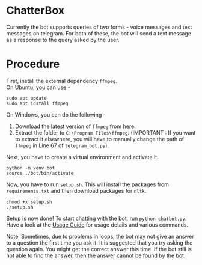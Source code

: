 # ChatterBox

Currently the bot supports queries of two forms - voice messages and text messages on telegram. For both of these, the bot will send a text message as a response to the query asked by the user.

# Procedure

First, install the external dependency `ffmpeg`.<br>
On Ubuntu, you can use -
```
sudo apt update
sudo apt install ffmpeg
```

On Windows, you can do the following -

1. Download the latest version of `ffmpeg` from [here](https://www.gyan.dev/ffmpeg/builds/).
2. Extract the folder to `C:\Program Files\ffmpeg`. (IMPORTANT : If you want to extract it elsewhere, you will have to manually change the path of `ffmpeg` in Line 67 of `telegram_bot.py`).

Next, you have to create a virtual environment and activate it.
```
python -m venv bot
source ./bot/bin/activate
```

Now, you have to run `setup.sh`. This will install the packages from `requirements.txt` and then download packages for `nltk`.
```
chmod +x setup.sh
./setup.sh
```

Setup is now done! To start chatting with the bot, run `python chatbot.py`.
Have a look at the [Usage Guide](https://github.com/NippunSharma/ChatterBox/blob/main/doc.pdf) for usage details and various commands.

Note: Sometimes, due to problems in loops, the bot may not give an answer to a question the first time you ask it. It is suggested that you try asking the question again. You might get the correct answer this time. If the bot still is not able to find the answer, then the answer cannot be found by the bot.
